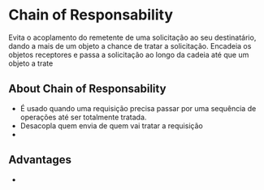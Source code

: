 # Chain of Responsability

Evita o acoplamento do remetente de uma solicitação ao seu destinatário, dando a mais de um objeto a chance de tratar a solicitação. Encadeia os objetos receptores e passa a solicitação ao longo da cadeia até que um objeto a trate

## About Chain of Responsability

- É usado quando uma requisição precisa passar  por uma sequência de operações até ser totalmente tratada.
- Desacopla quem envia de quem vai tratar a requisição
-


## Advantages

-
